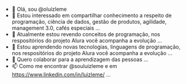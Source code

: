 - 👋 Olá, sou @oluizleme
- 👀 Estou interessado em compartilhar conhecimento a respeito de programação, ciência de dados, gestão de produtos, agilidade, management 3.0, cafés especiais ...
- 🌱 Atualmente estou revendo conceitos de programação, nos respositórios do projeto Alura você acompanha a evolução ...
- 🌱 Estou aprendendo novas tecnologias, linguagens de programação, nos respositórios do projeto Alura você acompanha a evolução ...
- 💞️ Quero colaborar para a aprendizagem das pessoas ...
- 📫 Como me encontrar @souluizleme e em https://www.linkedin.com/in/luizleme/ ...

<!---
oluizleme/oluizleme is a ✨ special ✨ repository because its `README.md` (this file) appears on your GitHub profile.
You can click the Preview link to take a look at your changes.
--->
